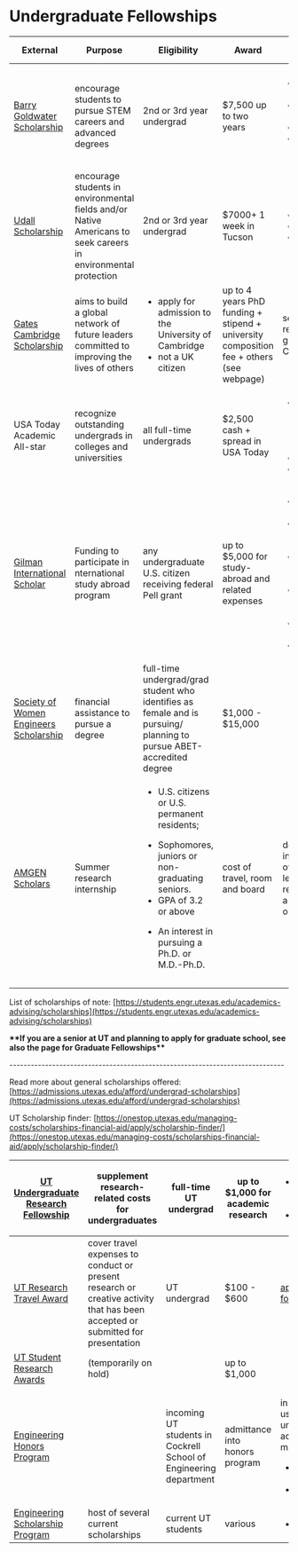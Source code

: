 # Undergraduate Fellowships

<table data-header-hidden><thead><tr><th width="156">External</th><th width="267">Purpose</th><th width="183">Eligibility</th><th width="114">Award</th><th width="235">Application Requirements</th><th>Deadline</th><th>Competitiveness</th><th>Contact</th></tr></thead><tbody><tr><td><a href="https://goldwaterscholarship.gov/">Barry Goldwater Scholarship</a></td><td>encourage students to pursue STEM careers and advanced degrees</td><td>2nd or 3rd year undergrad</td><td>$7,500 up to two years</td><td><ul><li>3 pg research statement</li><li>personal statement</li><li>3 rec letters</li><li>high school and college transcript</li></ul></td><td><p><a href="https://provost.utexas.edu/undergraduate-awards/goldwater-scholarship/">Cockrell School</a></p><p>(November)</p><p>University-wide (late January)</p></td><td>~400 annually</td><td><a href="mailto:undergraduateawards@utexas.edu">undergraduateawards@utexas.edu</a></td></tr><tr><td><a href="https://www.udall.gov/ourprograms/scholarship/scholarship.aspx">Udall Scholarship</a></td><td>encourage students in environmental fields and/or Native Americans to seek careers in environmental protection</td><td>2nd or 3rd year undergrad</td><td>$7000+ 1 week in Tucson</td><td><ul><li>800 word essay</li><li>3 rec letters</li><li>College transcript</li></ul></td><td>~ March</td><td>~55 annually</td><td><br></td></tr><tr><td><a href="https://www.gatescambridge.org/">Gates Cambridge Scholarship</a></td><td>aims to build a global network of future leaders committed to improving the lives of others</td><td><ul><li>apply for admission to the University of Cambridge</li><li>not a UK citizen</li></ul></td><td>up to 4 years PhD funding + stipend + university composition fee + others (see webpage)</td><td>see admission requirements of the graduate course and College place</td><td>Sept 1- mid October</td><td>~80 anually</td><td><a href="mailto:info@gatescambridge.org">info@gatescambridge.org</a></td></tr><tr><td>USA Today Academic All-star</td><td>recognize outstanding undergrads in colleges and universities</td><td>all full-time undergrads</td><td>$2,500 cash + spread in USA Today</td><td><ul><li>essay on outstanding academic or intellectual endeavor</li><li>2 letters of rec</li><li>college transcript</li></ul></td><td>late November nomination</td><td>~20 First team + 40 Second and Third Teams</td><td><br></td></tr><tr><td><a href="https://www.gilmanscholarship.org/">Gilman International Scholar</a></td><td>Funding to participate in nternational study abroad program</td><td>any undergraduate U.S. citizen receiving federal Pell grant</td><td>up to $5,000 for study-abroad and related expenses</td><td><ul><li>Statement of Purpose Essay</li><li>Building Mutual Understanding Essay</li><li>Follow-on Service Project Proposal</li><li>(optional) Critical Need Language Award essay</li><li>2 advisor recommendations</li><li>transcripts</li></ul></td><td>March and October deadlines</td><td>~1000 annually</td><td><br></td></tr><tr><td><a href="https://scholarships.swe.org/applications/login.asp">Society of Women Engineers Scholarship</a></td><td>financial assistance to pursue a degree</td><td>full-time undergrad/grad student who identifies as female and is pursuing/ planning to pursue ABET-accredited degree</td><td>$1,000 - $15,000</td><td><br></td><td><p>(Sophomores and above) February</p><p>(Freshman) May</p><p><br></p></td><td>~300 annually</td><td><br></td></tr><tr><td><a href="https://amgenscholars.com/us-program">AMGEN Scholars</a></td><td>Summer research internship</td><td><p></p><ul><li>U.S. citizens or U.S. permanent residents;</li></ul><ul><li>Sophomores, juniors or non-graduating seniors.</li><li>GPA of 3.2 or above</li></ul><ul><li>An interest in pursuing a Ph.D. or M.D.-Ph.D.</li></ul></td><td>cost of travel, room and board</td><td>depends on host institution +<br>official transcript, a letter of recommendation and a personal statement or essay.</td><td>early February</td><td></td><td><a href="http://www.amgenscholars.com/contact">http://www.amgenscholars.com/contact</a></td></tr><tr><td></td><td></td><td></td><td></td><td></td><td></td><td></td><td></td></tr><tr><td></td><td></td><td></td><td></td><td></td><td></td><td></td><td></td></tr></tbody></table>

List of scholarships of note: [https://students.engr.utexas.edu/academics-advising/scholarships](https://students.engr.utexas.edu/academics-advising/scholarships)

**\*\*If you are a senior at UT and planning to apply for graduate school, see also the page for Graduate Fellowships\*\***

\-----------------------------------------------------------------------------

Read more about general scholarships offered: [https://admissions.utexas.edu/afford/undergrad-scholarships](https://admissions.utexas.edu/afford/undergrad-scholarships)

UT Scholarship finder: [https://onestop.utexas.edu/managing-costs/scholarships-financial-aid/apply/scholarship-finder/](https://onestop.utexas.edu/managing-costs/scholarships-financial-aid/apply/scholarship-finder/)

| [UT Undergraduate Research Fellowship](https://ugs.utexas.edu/our/scholarships/urf)               | supplement research-related costs for undergraduates                                                                           | full-time UT undergrad                                            | up to $1,000 for academic research | <ul><li>project description (<a href="https://ugs.utexas.edu/sites/default/files/file_downloads/URF_proposal_template.doc">template</a>)</li><li>budget</li></ul> | <p>end of January</p><p>end of September</p> | <p><br></p> | info sessions in January, September |
| ------------------------------------------------------------------------------------------------- | ------------------------------------------------------------------------------------------------------------------------------ | ----------------------------------------------------------------- | ---------------------------------- | ----------------------------------------------------------------------------------------------------------------------------------------------------------------- | -------------------------------------------- | ----------- | ----------------------------------- |
| [UT Research Travel Award](https://ugs.utexas.edu/our/scholarships/travel)                        | cover travel expenses to conduct or present research or creative activity that has been accepted or submitted for presentation | UT undergrad                                                      | $100 - $600                        | [application form](https://utdirect.utexas.edu/apps/ugs/forms/travel_award/)                                                                                      | <p>(Fall) November</p><p>(Spring) March</p>  | <p><br></p> | <p><br></p>                         |
| [UT Student Research Awards](https://ugs.utexas.edu/our/scholarships/student-researcher)          | (temporarily on hold)                                                                                                          | <p><br></p>                                                       | up to $1,000                       | <p><br></p>                                                                                                                                                       | <p><br></p>                                  | <p><br></p> | <p><br></p>                         |
| [Engineering Honors Program](https://cockrell.utexas.edu/admissions/undergraduate/honors-program) | <p><br></p>                                                                                                                    | incoming UT students in Cockrell School of Engineering department | admittance into honors program     | <p>in addition to usual university admission materials:</p><ul><li>extended resume</li><li>FAFSA</li></ul>                                                        | Dec 1                                        | <p><br></p> | <p><br></p>                         |
| [Engineering Scholarship Program](https://utdirect.utexas.edu/engine/scholarship/index.WBX)       | host of several current scholarships                                                                                           | current UT students                                               | various                            | <ul><li><a href="https://utdirect.utexas.edu/engine/scholarship/index.WBX">application</a></li></ul>                                                              | April 1                                      | <p><br></p> | <p><br></p>                         |
